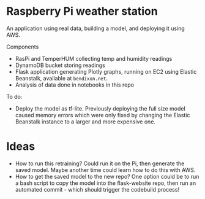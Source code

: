 # Raspberry Pi weather station

An application using real data, building a model, and deploying it using AWS.

Components
* RasPi and TemperHUM collecting temp and humidity readings
* DynamoDB bucket storing readings
* Flask application generating Plotly graphs, running on EC2 using Elastic Beanstalk, available at `bendixon.net`.
* Analysis of data done in notebooks in this repo

To do: 
* Deploy the model as tf-lite. Previously deploying the full size model caused memory errors which were only fixed by changing the Elastic Beanstalk instance to a larger and more expensive one. 

# Ideas
 
* How to run this retraining? Could run it on the Pi, then generate the saved model. Maybe another time could learn how to do this with AWS.
* How to get the saved model to the new repo? One option could be to run a bash script to copy the model into the flask-website repo, then run an automated commit - which should trigger the codebuild process!